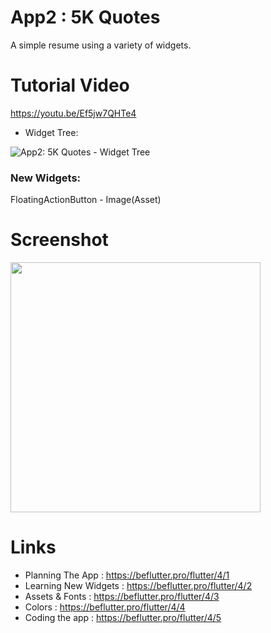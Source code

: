 # App2 : 5K Quotes
 
 A simple resume using a variety of widgets.
 
 # Tutorial Video
 
https://youtu.be/Ef5jw7QHTe4

- Widget Tree:

![App2: 5K Quotes - Widget Tree](https://firebasestorage.googleapis.com/v0/b/flutter-pro-51469.appspot.com/o/c4l1p1.jpg?alt=media&token=f0aebe50-4791-4da9-a01b-114714b8cbe9)

### New Widgets:
FloatingActionButton - Image(Asset)
 
 # Screenshot
 <img src="https://firebasestorage.googleapis.com/v0/b/flutter-pro-51469.appspot.com/o/app%202%20preview%20%E2%80%90%20Made%20with%20Clipchamp.mp4?alt=media&token=9cf425a3-f644-4c3f-83a6-0011f30cfd63" height="400px"/>
 
 
 # Links 
- Planning The App          : https://beflutter.pro/flutter/4/1
- Learning New Widgets      : https://beflutter.pro/flutter/4/2
- Assets & Fonts            : https://beflutter.pro/flutter/4/3
- Colors                    : https://beflutter.pro/flutter/4/4
- Coding the app            : https://beflutter.pro/flutter/4/5
 
